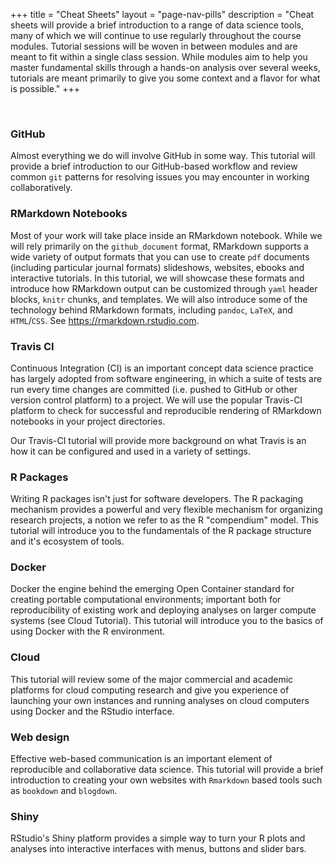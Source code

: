+++
title = "Cheat Sheets"
layout = "page-nav-pills"
description = "Cheat sheets will provide a brief introduction to a range of data science tools, many of which we will continue to use regularly throughout the course modules.  Tutorial sessions will be woven in between modules and are meant to fit within a single class session.  While modules aim to help you master fundamental skills through a hands-on analysis over several weeks, tutorials are meant primarily to give you some context and a flavor for what is possible."
+++

&nbsp;
<div class="tab-pane active" id="github">
<h3><i class="fab fa-github"></i> GitHub</h3>
  
Almost everything we do will involve GitHub in some way.  This tutorial will provide a brief introduction to our GitHub-based workflow and review common `git` patterns for resolving issues you may encounter in working collaboratively.  
<!-- User name/picture, 2FA, github classroom, pull requests, github emoji-->
</div>
<div class="tab-pane" id="rmarkdown">

### <i class="icon-rlogo"></i> RMarkdown Notebooks

Most of your work will take place inside an RMarkdown notebook.  While we will rely primarily on the `github_document` format, RMarkdown supports a wide variety of output formats that you can use to create `pdf` documents (including particular journal formats) slideshows, websites, ebooks and interactive tutorials.  In this tutorial, we will showcase these formats and introduce how RMarkdown output can be customized through `yaml` header blocks, `knitr` chunks, and templates.  We will also introduce some of the technology behind RMarkdown formats, including `pandoc`, `LaTeX`, and `HTML`/`CSS`.  See <https://rmarkdown.rstudio.com>.
  
</div>
<div class="tab-pane" id="travis">

### <i class="fa fa-check"></i> Travis CI

Continuous Integration (CI) is an important concept data science practice has largely adopted from software engineering, in which a suite of tests are run every time changes are committed (i.e. pushed to GitHub or other version control platform) to a project. We will use the popular Travis-CI platform to check for successful and reproducible rendering of RMarkdown notebooks in your project directories. 

Our Travis-CI tutorial will provide more background on what Travis is an how it can be configured and used in a variety of settings.  

</div>
<div class="tab-pane" id="packages">
  <h3><i class="fa fa-archive"></i> R Packages</h3>

Writing R packages isn't just for software developers.
The R packaging mechanism provides a powerful and very flexible mechanism for organizing
research projects, a notion we refer to as the R "compendium" model.  This tutorial will
introduce you to the fundamentals of the R package structure and it's ecosystem of tools.

</div>
<div class="tab-pane" id="docker">
  <h3><i class="fa fa-docker"></i> Docker</h3>
  
  Docker the engine behind the emerging Open Container standard for creating portable 
  computational environments; important both for reproducibility of existing work and 
  deploying analyses on larger compute systems (see Cloud Tutorial).  This tutorial will
  introduce you to the basics of using Docker with the R environment. 
  
</div>
<div class="tab-pane" id="cloud">
  <h3><i class="fa fa-cloud"></i> Cloud</h3>
  
  This tutorial will review some of the major commercial and academic platforms for
  cloud computing research and give you experience of launching your own instances and
  running analyses on cloud computers using Docker and the RStudio interface. 
</div>
<div class="tab-pane" id="website">
  <h3><i class="fa fa-html5"></i> Web design</h3>
  
Effective web-based communication is an important element of reproducible and collaborative data science.  This tutorial will provide a brief introduction to creating your own websites with `Rmarkdown` based tools such as `bookdown` and `blogdown`.  
  
  <!-- netlify, hugo, bootstrap css -->
</div>
<div class="tab-pane" id="shiny">
  <h3> Shiny</h3>
  RStudio's Shiny platform provides a simple way to turn your R plots and analyses into interactive interfaces with menus, buttons and slider bars.  
</div>
<!-- Shiny? -->
